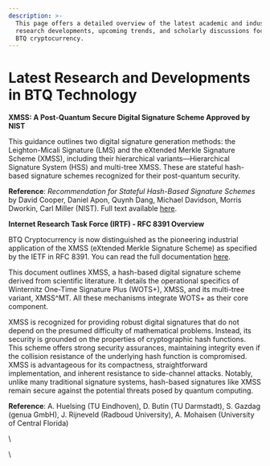 ```yaml
---
description: >-
  This page offers a detailed overview of the latest academic and industrial
  research developments, upcoming trends, and scholarly discussions focused on
  BTQ cryptocurrency.
---
```


# Latest Research and Developments in BTQ Technology

**XMSS: A Post-Quantum Secure Digital Signature Scheme Approved by NIST**

This guidance outlines two digital signature generation methods: the Leighton-Micali Signature (LMS) and the eXtended Merkle Signature Scheme (XMSS), including their hierarchical variants—Hierarchical Signature System (HSS) and multi-tree XMSS. These are stateful hash-based signature schemes recognized for their post-quantum security.

**Reference**: _Recommendation for Stateful Hash-Based Signature Schemes_ by David Cooper, Daniel Apon, Quynh Dang, Michael Davidson, Morris Dworkin, Carl Miller (NIST). Full text available [here](https://csrc.nist.gov/pubs/sp/800/208/final).

**Internet Research Task Force (IRTF) - RFC 8391 Overview**

BTQ Cryptocurrency is now distinguished as the pioneering industrial application of the XMSS (eXtended Merkle Signature Scheme) as specified by the IETF in RFC 8391. You can read the full documentation [here](https://datatracker.ietf.org/doc/html/rfc8391).

This document outlines XMSS, a hash-based digital signature scheme derived from scientific literature. It details the operational specifics of Winternitz One-Time Signature Plus (WOTS+), XMSS, and its multi-tree variant, XMSS^MT. All these mechanisms integrate WOTS+ as their core component.

XMSS is recognized for providing robust digital signatures that do not depend on the presumed difficulty of mathematical problems. Instead, its security is grounded on the properties of cryptographic hash functions. This scheme offers strong security assurances, maintaining integrity even if the collision resistance of the underlying hash function is compromised. XMSS is advantageous for its compactness, straightforward implementation, and inherent resistance to side-channel attacks. Notably, unlike many traditional signature systems, hash-based signatures like XMSS remain secure against the potential threats posed by quantum computing.

**Reference**: A. Huelsing (TU Eindhoven), D. Butin (TU Darmstadt), S. Gazdag (genua GmbH), J. Rijneveld (Radboud University), A. Mohaisen (University of Central Florida)

\


\


